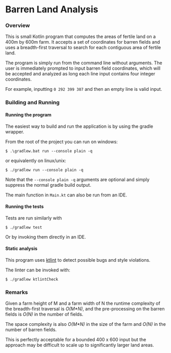 # Barren Land Analysis

### Overview
This is small Kotlin program that computes the areas of fertile land on a 400m by 600m farm.
It accepts a set of coordinates for barren fields and uses a breadth-first traversal to
search for each contiguous area of fertile land.

The program is simply run from the command line without arguments. 
The user is immediately prompted to input barren field coordinates, which will be 
accepted and analyzed as long each line input contains four integer coordinates. 

For example, inputting `0 292 399 307` and then an
empty line is valid input.

### Building and Running

#### Running the program
The easiest way to build and run the application is by using the gradle wrapper.

From the root of the project you can run on windows:

```
$ .\gradlew.bat run --console plain -q
```

or equivalently on linux/unix:
```
$ ./gradlew run --console plain -q
```
Note that the `--console plain -q` arguments are optional and simply suppress the normal gradle build output.  

The main function in `Main.kt` can also be run from an IDE.

#### Running the tests

Tests are run similarly with 
```
$ ./gradlew test
```
Or by invoking them directly in an IDE.

#### Static analysis

This program uses [ktlint](https://github.com/pinterest/ktlint) to detect possible bugs and style violations.

The linter can be invoked with:

```
$ ./gradlew ktlintCheck
```

### Remarks

Given a farm height of M and a farm width of N the runtime complexity
of the breadth-first traversal is _O(M*N)_, and the pre-processing on the barren fields is _O(N)_ in the number of fields. 

The space complexity is also _O(M*N)_ in the size of the farm and _O(N)_ in the number of barren fields.

This is perfectly acceptable 
for a bounded 400 x 600 input but the approach may be difficult to scale up to significantly larger land areas.
